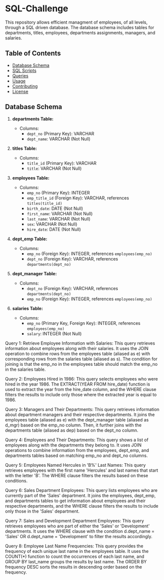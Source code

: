 # SQL-Challenge

This repository allows efficient managment of employees, of all levels, through a SQL driven database.  The database schema includes tables for departments, titles, employees, departments assignments, managers, and salaries.

## Table of Contents
- [Database Schema](#database-schema)
- [SQL Scripts](#sql-scripts)
- [Queries](#queries)
- [Usage](#usage)
- [Contributing](#contributing)
- [License](#license)

## Database Schema

1. **departments Table:**
   - Columns:
     - `dept_no` (Primary Key): VARCHAR
     - `dept_name`: VARCHAR (Not Null)

2. **titles Table:**
   - Columns:
     - `title_id` (Primary Key): VARCHAR
     - `title`: VARCHAR (Not Null)

3. **employees Table:**
   - Columns:
     - `emp_no` (Primary Key): INTEGER
     - `emp_title_id` (Foreign Key): VARCHAR, references `titles(title_id)`
     - `birth_date`: DATE (Not Null)
     - `first_name`: VARCHAR (Not Null)
     - `last_name`: VARCHAR (Not Null)
     - `sex`: VARCHAR (Not Null)
     - `hire_date`: DATE (Not Null)

4. **dept_emp Table:**
   - Columns:
     - `emp_no` (Foreign Key): INTEGER, references `employees(emp_no)`
     - `dept_no` (Foreign Key): VARCHAR, references `departments(dept_no)`

5. **dept_manager Table:**
   - Columns:
     - `dept_no` (Foreign Key): VARCHAR, references `departments(dept_no)`
     - `emp_no` (Foreign Key): INTEGER, references `employees(emp_no)`

6. **salaries Table:**
   - Columns:
     - `emp_no` (Primary Key, Foreign Key): INTEGER, references `employees(emp_no)`
     - `salary`: INTEGER (Not Null)



Query 1: Retrieve Employee Information with Salaries:
This query retrieves information about employees along with their salaries. It uses the JOIN operation to combine rows from the employees table (aliased as e) with corresponding rows from the salaries table (aliased as s). The condition for joining is that the emp_no in the employees table should match the emp_no in the salaries table.

Query 2: Employees Hired in 1986:
This query selects employees who were hired in the year 1986. The EXTRACT(YEAR FROM hire_date) function is used to extract the year from the hire_date column, and the WHERE clause filters the results to include only those where the extracted year is equal to 1986.

Query 3: Managers and Their Departments:
This query retrieves information about department managers and their respective departments. It joins the employees table (aliased as e) with the dept_manager table (aliased as d_mgr) based on the emp_no column. Then, it further joins with the departments table (aliased as dep) based on the dept_no column.

Query 4: Employees and Their Departments:
This query shows a list of employees along with the departments they belong to. It uses JOIN operations to combine information from the employees, dept_emp, and departments tables based on matching emp_no and dept_no columns.

Query 5: Employees Named Hercules in 'B%' Last Names:
This query retrieves employees with the first name 'Hercules' and last names that start with the letter 'B'. The WHERE clause filters the results based on these conditions.

Query 6: Sales Department Employees:
This query lists employees who are currently part of the 'Sales' department. It joins the employees, dept_emp, and departments tables to get information about employees and their respective departments, and the WHERE clause filters the results to include only those in the 'Sales' department.

Query 7: Sales and Development Department Employees:
This query retrieves employees who are part of either the 'Sales' or 'Development' departments. It uses the WHERE clause with the condition d.dept_name = 'Sales' OR d.dept_name = 'Development' to filter the results accordingly.

Query 8: Employee Last Name Frequencies:
This query provides the frequency of each unique last name in the employees table. It uses the COUNT(*) function to count the occurrences of each last name, and GROUP BY last_name groups the results by last name. The ORDER BY frequency DESC sorts the results in descending order based on the frequency.
